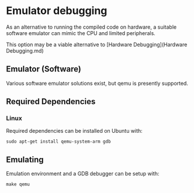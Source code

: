 # Emulator debugging

As an alternative to running the compiled code on hardware, a suitable software emulator can mimic the CPU and limited peripherals.

This option may be a viable alternative to [Hardware Debugging](Hardware Debugging.md)

## Emulator (Software)

Various software emulator solutions exist, but qemu is presently supported.

## Required Dependencies

### Linux

Required dependencies can be installed on Ubuntu with:

	sudo apt-get install qemu-system-arm gdb

## Emulating

Emulation environment and a GDB debugger can be setup with:

	make qemu

